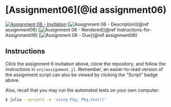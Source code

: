 # [Assignment06](@id assignment06)

[![Assignment 06 - Invitation](https://img.shields.io/badge/Assignment06-Repository-blue?style=for-the-badge&logo=open%20badges)](https://classroom.github.com/a/reOfVyUk)
[![Assignment 06 - Description](https://img.shields.io/badge/06-Description-blue?style=for-the-badge&logo=open%20badges)](@ref assignment06)
[![Assignment 06 - Rendered](https://img.shields.io/badge/06-Script-blue?style=for-the-badge&logo=open%20badges)](@ref Instructions-for-Assignment06)
[![Assignment 06 - Due](https://img.shields.io/badge/Due-7%2F2%6F2020-orange?style=for-the-badge&logo=open%20badges)](@ref assignment06)


## Instructions

Click the assignment 6 invitation above,
clone the repository, and follow the instructions
in `src/assignment.jl`.
Remember, an easier-to-read version of the assignment
script can also be viewed by clicking the "Script" badge above.

Also, recall that you may run the automated tests on your own computer:

```sh
$ julia --project -e 'using Pkg; Pkg.test()'
```
